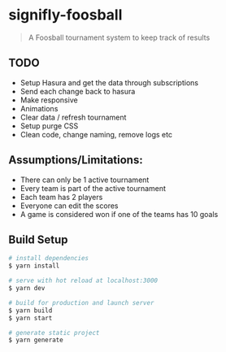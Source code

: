 # signifly-foosball

> A Foosball tournament system to keep track of results

## TODO

- Setup Hasura and get the data through subscriptions
- Send each change back to hasura
- Make responsive
- Animations
- Clear data / refresh tournament
- Setup purge CSS
- Clean code, change naming, remove logs etc

## Assumptions/Limitations:

- There can only be 1 active tournament
- Every team is part of the active tournament
- Each team has 2 players
- Everyone can edit the scores
- A game is considered won if one of the teams has 10 goals

## Build Setup

```bash
# install dependencies
$ yarn install

# serve with hot reload at localhost:3000
$ yarn dev

# build for production and launch server
$ yarn build
$ yarn start

# generate static project
$ yarn generate
```
